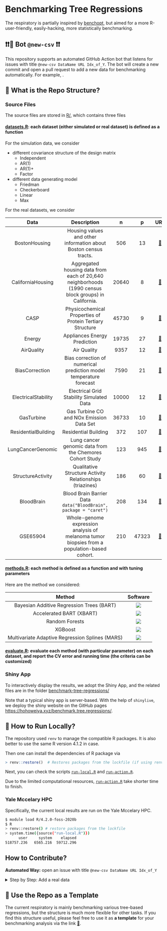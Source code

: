 # Benchmarking Tree Regressions

The respiratory is partially inspired by [benchopt](https://github.com/benchopt/benchopt), but aimed for a more R-user-friendly, easily-hacking, more statistically benchmarking. 

## :exclamation::exclamation::robot: Bot `@new-csv` :exclamation::exclamation:

This repository supports an automated GitHub Action bot that listens for issues with title `@new-csv DataName URL Idx_of_Y`. The bot will create a new commit and open a pull request to add a new data for benchmarking automatically. For example, []().

## :evergreen_tree: What is the Repo Structure?

### Source Files

The source files are stored in [R/](R/), which contains three files

#### [datasets.R](R/datasets.R): each dataset (either simulated or real dataset) is defined as a function

For the simulation data, we consider

- different covariance structure of the design matrix
  - Independent
  - AR(1)
  - AR(1)+
  - Factor
- different data generating model
  - Friedman
  - Checkerboard
  - Linear
  - Max

For the real datasets, we consider 

| Data | Description | n | p | URL  | 
|:----:|:------:|:--:|:--:|:-----------:|
| BostonHousing | Housing values and other information about Boston census tracts. | 506 | 13 | [:link:](https://github.com/JWarmenhoven/ISLR-python/blob/master/Notebooks/Data/Boston.csv) |
| CaliforniaHousing | Aggregated housing data from each of 20,640 neighborhoods (1990 census block groups) in California. | 20640 | 8 | [:link:](https://github.com/szcf-weiya/ESL-CN/tree/master/data/Housing) |
| CASP | Physicochemical Properties of Protein Tertiary Structure | 45730 | 9 | [:link:](https://archive.ics.uci.edu/dataset/265/physicochemical+properties+of+protein+tertiary+structure) |
| Energy | Appliances Energy Prediction | 19735 | 27 | [:link:](https://archive.ics.uci.edu/dataset/374/appliances+energy+prediction) |
| AirQuality | Air Quality | 9357 | 12 | [:link:](https://archive.ics.uci.edu/dataset/360/air+quality) |
| BiasCorrection | Bias correction of numerical prediction model temperature forecast | 7590 | 21 | [:link:](https://archive.ics.uci.edu/dataset/514/bias+correction+of+numerical+prediction+model+temperature+forecast) |
| ElectricalStability | Electrical Grid Stability Simulated Data | 10000 | 12 | [:link:](https://archive.ics.uci.edu/dataset/471/electrical+grid+stability+simulated+data) |
| GasTurbine | Gas Turbine CO and NOx Emission Data Set | 36733 | 10 | [:link:](https://archive.ics.uci.edu/dataset/551/gas+turbine+co+and+nox+emission+data+set) |
| ResidentialBuilding | Residential Building | 372 | 107 | [:link:](https://archive.ics.uci.edu/dataset/437/residential+building+data+set) |
| LungCancerGenomic | Lung cancer genomic data from the Chemores Cohort Study | 123 | 945 | [:link:](https://github.com/jedazard/PRIMsrc/blob/master/data/Real.2.rda) |
| StructureActivity | Qualitative Structure Activity Relationships (triazines) | 186 | 60 | [:link:](https://archive.ics.uci.edu/dataset/85/qualitative+structure+activity+relationships) |
| BloodBrain | Blood Brain Barrier Data `data("BloodBrain", package = "caret")` | 208 | 134 | [:link:](https://github.com/topepo/caret/blob/master/pkg/caret/data/BloodBrain.RData) |
| GSE65904 | Whole-genome expression analysis of melanoma tumor biopsies from a population-based cohort. | 210 | 47323 | [:link:](https://www.ncbi.nlm.nih.gov/geo/query/acc.cgi?acc=GSE65904) |

#### [methods.R](R/methods.R): each method is defined as a function and with tuning parameters

Here are the method we considered:

| Method | Software |
|:------:|:--------:|
| Bayesian Additive Regression Trees (BART) | [![](https://img.shields.io/badge/R-BART-blue)](https://cran.r-project.org/web/packages/BART/index.html) |
| Accelerated BART (XBART) | [![](https://img.shields.io/badge/R-XBART-blue)](https://github.com/JingyuHe/XBART) | 
| Random Forests | [![](https://img.shields.io/badge/R-randomForest-blue)](https://cran.r-project.org/web/packages/randomForest/index.html) |
| XGBoost | [![](https://img.shields.io/badge/R-xgboost-blue)](https://cran.r-project.org/web/packages/xgboost/index.html) |
| Multivariate Adaptive Regression Splines (MARS) |[![](https://img.shields.io/badge/R-earth-blue)](https://cran.r-project.org/web/packages/earth/index.html) |

#### [evaluate.R](R/evaluate.R): evaluate each method (with particular parameter) on each dataset, and report the CV error and running time (the criteria can be customized)

### Shiny App

To interactively display the results, we adopt the Shiny App, and the related files are in the folder [benchmark-tree-regressions/](benchmark-tree-regressions/)

Note that a typical shiny app is server-based. With the help of `shinylive`, we deploy the shiny website on the GitHub pages <https://hohoweiya.xyz/benchmark.tree.regressions/>.

## :rocket: How to Run Locally?

The repository used `renv` to manage the compatible R packages. It is also better to use the same R version 4.1.2 in case.

Then one can install the dependencies of R package via

```r
> renv::restore()  # Restores packages from the lockfile (if using renv)
```

Next, you can check the scripts [`run-local.R`](run-local.R) and [`run-action.R`](run-action.R).

Due to the limited computational resources, [`run-action.R`](run-action.R) take shorter time to finish.

### Yale Mccelary HPC

Specifically, the current local results are run on the Yale Mccelary HPC.

```bash
$ module load R/4.2.0-foss-2020b
$ R
> renv::restore() # restore packages from the lockfile
> system.time({source("run-local.R")})
      user     system    elapsed
518757.236   6565.216  59712.296
```

## How to Contribute?

**Automated Way:** open an issue with title `@new-csv DataName URL Idx_of_Y`

<details><summary>Step by Step: Add a real data</summary>
<p>

1. add data info into `lst_real_data` in `datasets.R`, and write out a meta data

```r
real.data.meta = df_data_meta()
saveRDS(real.data.meta, file = "benchmark-tree-regressions/real-data-meta.rds")
```

2. run `print_to_readme()` to update the table in this `README.md` file
  
3. add the preparation step for the data (starting from downloading the data) as a function `real_XXX` in `datasets.R`

4. update the list of real data `benchmark-tree-regressions/choices.real.data.R`

</p>
</details> 




## :notebook: Use the Repo as a Template

The current respiratory is mainly benchmarking various tree-based regressions, but the structure is much more flexible for other tasks. If you find this structure useful, please feel free to use it as **a template** for your benchmarking analysis via the link [:link:](https://github.com/new?template_name=benchmark.tree.regressions&template_owner=szcf-weiya).
